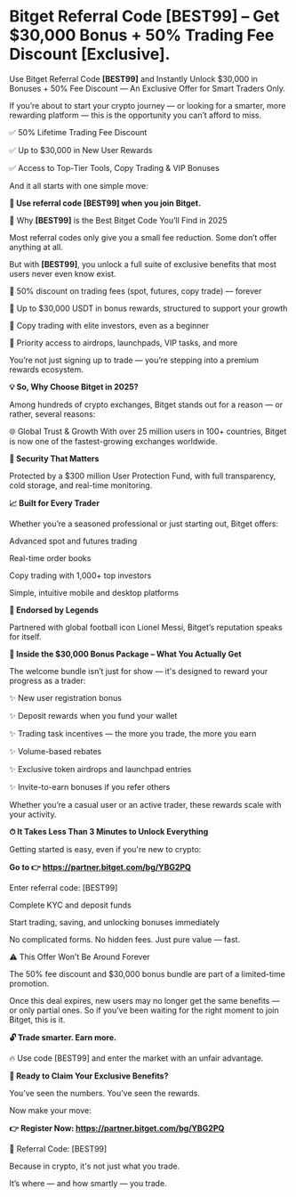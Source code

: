 # Bitget Referral Code [BEST99] – Get $30,000 Bonus + 50% Trading Fee Discount [Exclusive].

Use Bitget Referral Code **[BEST99]** and Instantly Unlock $30,000 in Bonuses + 50% Fee Discount — An Exclusive Offer for Smart Traders Only.

If you’re about to start your crypto journey — or looking for a smarter, more rewarding platform — this is the opportunity you can’t afford to miss.

✅ 50% Lifetime Trading Fee Discount

✅ Up to $30,000 in New User Rewards

✅ Access to Top-Tier Tools, Copy Trading & VIP Bonuses

And it all starts with one simple move:

**🎯 Use referral code [BEST99] when you join Bitget.**

🚀 Why **[BEST99]** is the Best Bitget Code You’ll Find in 2025

Most referral codes only give you a small fee reduction. Some don’t offer anything at all.

But with **[BEST99]**, you unlock a full suite of exclusive benefits that most users never even know exist.

🔹 50% discount on trading fees (spot, futures, copy trade) — forever

🔹 Up to $30,000 USDT in bonus rewards, structured to support your growth

🔹 Copy trading with elite investors, even as a beginner

🔹 Priority access to airdrops, launchpads, VIP tasks, and more

You’re not just signing up to trade — you’re stepping into a premium rewards ecosystem.

**💡 So, Why Choose Bitget in 2025?**

Among hundreds of crypto exchanges, Bitget stands out for a reason — or rather, several reasons:

🌐 Global Trust & Growth
With over 25 million users in 100+ countries, Bitget is now one of the fastest-growing exchanges worldwide.

**🔐 Security That Matters**

Protected by a $300 million User Protection Fund, with full transparency, cold storage, and real-time monitoring.

**📈 Built for Every Trader**

Whether you’re a seasoned professional or just starting out, Bitget offers:

Advanced spot and futures trading

Real-time order books

Copy trading with 1,000+ top investors

Simple, intuitive mobile and desktop platforms

**🌟 Endorsed by Legends**

Partnered with global football icon Lionel Messi, Bitget’s reputation speaks for itself.

**🎁 Inside the $30,000 Bonus Package – What You Actually Get**

The welcome bundle isn’t just for show — it's designed to reward your progress as a trader:

✨ New user registration bonus

✨ Deposit rewards when you fund your wallet

✨ Trading task incentives — the more you trade, the more you earn

✨ Volume-based rebates

✨ Exclusive token airdrops and launchpad entries

✨ Invite-to-earn bonuses if you refer others

Whether you’re a casual user or an active trader, these rewards scale with your activity.

**⏱ It Takes Less Than 3 Minutes to Unlock Everything**

Getting started is easy, even if you're new to crypto:

**Go to 👉 https://partner.bitget.com/bg/YBG2PQ**

Enter referral code: [BEST99]

Complete KYC and deposit funds

Start trading, saving, and unlocking bonuses immediately

No complicated forms. No hidden fees. Just pure value — fast.

⚠️ This Offer Won’t Be Around Forever

The 50% fee discount and $30,000 bonus bundle are part of a limited-time promotion.

Once this deal expires, new users may no longer get the same benefits — or only partial ones. So if you’ve been waiting for the right moment to join Bitget, this is it.

**🔓 Trade smarter. Earn more.**

🔥 Use code [BEST99] and enter the market with an unfair advantage.

**🎯 Ready to Claim Your Exclusive Benefits?**

You’ve seen the numbers. You’ve seen the rewards.

Now make your move:

**👉 Register Now: https://partner.bitget.com/bg/YBG2PQ**

🎁 Referral Code: [BEST99]

Because in crypto, it's not just what you trade.

It’s where — and how smartly — you trade.

